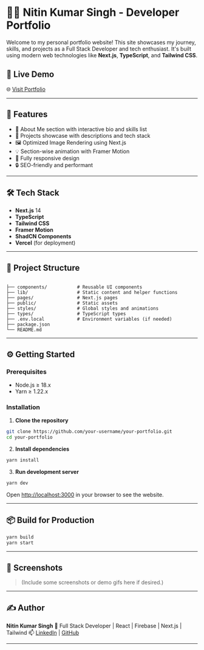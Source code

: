 # 🧑‍💻 Nitin Kumar Singh - Developer Portfolio

Welcome to my personal portfolio website! This site showcases my journey, skills, and projects as a Full Stack Developer and tech enthusiast. It's built using modern web technologies like **Next.js**, **TypeScript**, and **Tailwind CSS**.

## 🔗 Live Demo

🌐 [Visit Portfolio](https://your-portfolio-link.com) <!-- Replace with actual URL -->

---

## 🚀 Features

- 📌 About Me section with interactive bio and skills list
- 📂 Projects showcase with descriptions and tech stack
- 🖼️ Optimized Image Rendering using Next.js
- 💡 Section-wise animation with Framer Motion
- 📱 Fully responsive design
- 🔒 SEO-friendly and performant

---

## 🛠️ Tech Stack

- **Next.js** 14
- **TypeScript**
- **Tailwind CSS**
- **Framer Motion**
- **ShadCN Components**
- **Vercel** (for deployment)

---

## 📁 Project Structure

```

├── components/           # Reusable UI components
├── lib/                  # Static content and helper functions
├── pages/                # Next.js pages
├── public/               # Static assets
├── styles/               # Global styles and animations
├── types/                # TypeScript types
├── .env.local            # Environment variables (if needed)
├── package.json
└── README.md

```

---

## ⚙️ Getting Started

### Prerequisites

- Node.js ≥ 18.x
- Yarn ≥ 1.22.x

### Installation

1. **Clone the repository**

```bash
git clone https://github.com/your-username/your-portfolio.git
cd your-portfolio
```

2. **Install dependencies**

```bash
yarn install
```

3. **Run development server**

```bash
yarn dev
```

Open [http://localhost:3000](http://localhost:3000) in your browser to see the website.

---

## 📦 Build for Production

```bash
yarn build
yarn start
```

---

## 📸 Screenshots

> (Include some screenshots or demo gifs here if desired.)

---

## ✍️ Author

**Nitin Kumar Singh**
🚀 Full Stack Developer | React | Firebase | Next.js | Tailwind
📫 [LinkedIn](https://www.linkedin.com/in/nitin-kumar-singh-dev/) | [GitHub](https://github.com/nitinkumarsingh-dev)

---
